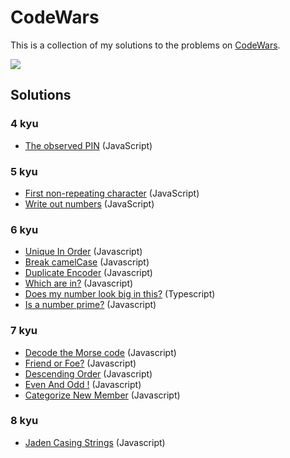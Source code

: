 # CodeWars

This is a collection of my solutions to the problems on [CodeWars](https://www.codewars.com/users/abdeljalil-salhi/).

<img src="https://www.codewars.com/users/abdeljalil-salhi/badges/large" />

## Solutions

### 4 kyu

- [The observed PIN](/4kyu_the_observed_pin/solution.js) (JavaScript)

### 5 kyu

- [First non-repeating character](/5kyu_first_non_repeating_character/solution.js) (JavaScript)
- [Write out numbers](/5kyu_write_out_numbers/solution.js) (JavaScript)

### 6 kyu

- [Unique In Order](/6kyu_unique_in_order/solution.js) (Javascript)
- [Break camelCase](/6kyu_break_camelcase/solution.js) (Javascript)
- [Duplicate Encoder](/6kyu_duplicate_encoder/solution.js) (Javascript)
- [Which are in?](/6kyu_which_are_in/solution.js) (Javascript)
- [Does my number look big in this?](/6kyu_does_my_number_look_big_in_this/solution.ts) (Typescript)
- [Is a number prime?](/6kyu_is_a_number_prime/solution.js) (Javascript)

### 7 kyu

- [Decode the Morse code](/7kyu_decode_the_morse_code/solution.js) (Javascript)
- [Friend or Foe?](/7kyu_friend_or_foe/solution.js) (Javascript)
- [Descending Order](/7kyu_descending_order/solution.js) (Javascript)
- [Even And Odd !](/7kyu_even_and_odd/solution.js) (Javascript)
- [Categorize New Member](/7kyu_categorize_new_member/solution.js) (Javascript)

### 8 kyu

- [Jaden Casing Strings](/8kyu_jaden_casing_strings/solution.js) (Javascript)
